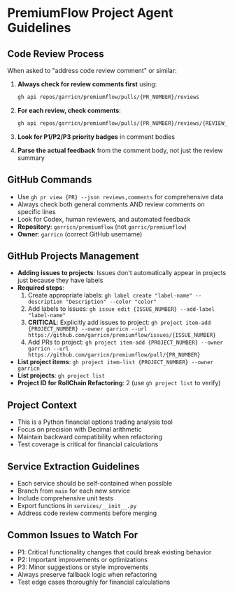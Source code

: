 # PremiumFlow Project Agent Guidelines

## Code Review Process
When asked to "address code review comment" or similar:

1. **Always check for review comments first** using:
   ```bash
   gh api repos/garricn/premiumflow/pulls/{PR_NUMBER}/reviews
   ```

2. **For each review, check comments**:
   ```bash
   gh api repos/garricn/premiumflow/pulls/{PR_NUMBER}/reviews/{REVIEW_ID}/comments
   ```

3. **Look for P1/P2/P3 priority badges** in comment bodies

4. **Parse the actual feedback** from the comment body, not just the review summary

## GitHub Commands
- Use `gh pr view {PR} --json reviews,comments` for comprehensive data
- Always check both general comments AND review comments on specific lines
- Look for Codex, human reviewers, and automated feedback
- **Repository**: `garricn/premiumflow` (not `garric/premiumflow`)
- **Owner**: `garricn` (correct GitHub username)

## GitHub Projects Management
- **Adding issues to projects**: Issues don't automatically appear in projects just because they have labels
- **Required steps**:
  1. Create appropriate labels: `gh label create "label-name" --description "Description" --color "color"`
  2. Add labels to issues: `gh issue edit {ISSUE_NUMBER} --add-label "label-name"`
  3. **CRITICAL**: Explicitly add issues to project: `gh project item-add {PROJECT_NUMBER} --owner garricn --url https://github.com/garricn/premiumflow/issues/{ISSUE_NUMBER}`
  4. Add PRs to project: `gh project item-add {PROJECT_NUMBER} --owner garricn --url https://github.com/garricn/premiumflow/pull/{PR_NUMBER}`
- **List project items**: `gh project item-list {PROJECT_NUMBER} --owner garricn`
- **List projects**: `gh project list`
- **Project ID for RollChain Refactoring**: 2 (use `gh project list` to verify)

## Project Context
- This is a Python financial options trading analysis tool
- Focus on precision with Decimal arithmetic
- Maintain backward compatibility when refactoring
- Test coverage is critical for financial calculations

## Service Extraction Guidelines
- Each service should be self-contained when possible
- Branch from `main` for each new service
- Include comprehensive unit tests
- Export functions in `services/__init__.py`
- Address code review comments before merging

## Common Issues to Watch For
- P1: Critical functionality changes that could break existing behavior
- P2: Important improvements or optimizations
- P3: Minor suggestions or style improvements
- Always preserve fallback logic when refactoring
- Test edge cases thoroughly for financial calculations
